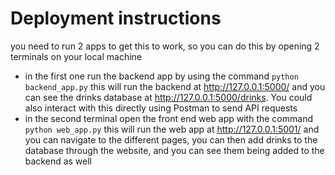 # Deployment instructions

you need to run 2 apps to get this to work, so you can do this by opening 2 terminals on your local machine
* in the first one run the backend app by using the command `python backend_app.py` this will run the backend at http://127.0.0.1:5000/ and you can see the drinks database at http://127.0.0.1:5000/drinks. You could also interact with this directly using Postman to send API requests
* in the second terminal open the front end web app with the command `python web_app.py` this will run the web app at http://127.0.0.1:5001/ and you can navigate to the different pages, you can then add drinks to the database through the website, and you can see them being added to the backend as well